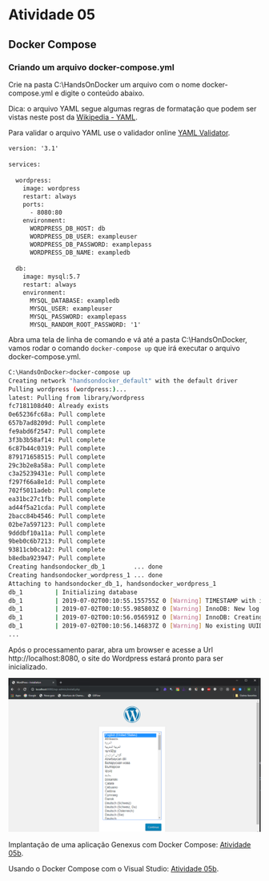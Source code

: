 # Atividade 05

## Docker Compose

### Criando um arquivo docker-compose.yml

Crie na pasta C:\HandsOnDocker um arquivo com o nome docker-compose.yml e digite o conteúdo abaixo.

Dica: o arquivo YAML segue algumas regras de formatação que podem ser vistas neste post da [Wikipedia - YAML](https://pt.wikipedia.org/wiki/YAML).

Para validar o arquivo YAML use o validador online [YAML Validator](https://codebeautify.org/yaml-validator).

```docker-compose
version: '3.1'

services:

  wordpress:
    image: wordpress
    restart: always
    ports:
      - 8080:80
    environment:
      WORDPRESS_DB_HOST: db
      WORDPRESS_DB_USER: exampleuser
      WORDPRESS_DB_PASSWORD: examplepass
      WORDPRESS_DB_NAME: exampledb

  db:
    image: mysql:5.7
    restart: always
    environment:
      MYSQL_DATABASE: exampledb
      MYSQL_USER: exampleuser
      MYSQL_PASSWORD: examplepass
      MYSQL_RANDOM_ROOT_PASSWORD: '1'
```

Abra uma tela de linha de comando e vá até a pasta C:\HandsOnDocker, vamos rodar o comando `docker-compose up` que irá executar o arquivo docker-compose.yml.


```bash
C:\HandsOnDocker>docker-compose up
Creating network "handsondocker_default" with the default driver
Pulling wordpress (wordpress:)...
latest: Pulling from library/wordpress
fc7181108d40: Already exists
0e65236fc68a: Pull complete
657b7ad8209d: Pull complete
fe9abd6f2547: Pull complete
3f3b3b58af14: Pull complete
6c87b44c0319: Pull complete
879171658515: Pull complete
29c3b2e8a58a: Pull complete
c3a25239431e: Pull complete
f297f66a8e1d: Pull complete
702f5011adeb: Pull complete
ea31bc27c1fb: Pull complete
ad44f5a21cda: Pull complete
2bacc84b4546: Pull complete
02be7a597123: Pull complete
9dddbf10a11a: Pull complete
9beb0c6b7213: Pull complete
93811cb0ca12: Pull complete
b8edba923947: Pull complete
Creating handsondocker_db_1        ... done
Creating handsondocker_wordpress_1 ... done
Attaching to handsondocker_db_1, handsondocker_wordpress_1
db_1         | Initializing database
db_1         | 2019-07-02T00:10:55.155755Z 0 [Warning] TIMESTAMP with implicit DEFAULT value is deprecated. Please use --explicit_defaults_for_timestamp server option (see documentation for more details).
db_1         | 2019-07-02T00:10:55.985803Z 0 [Warning] InnoDB: New log files created, LSN=45790
db_1         | 2019-07-02T00:10:56.056591Z 0 [Warning] InnoDB: Creating foreign key constraint system tables.
db_1         | 2019-07-02T00:10:56.146837Z 0 [Warning] No existing UUID has been found, so we assume that this is the first time that this server has been started. Generating a new UUID: dcc78a69-9c5d-11e9-bca9-0242ac140002.
...

```

Após o processamento parar, abra um browser e acesse a Url http://localhost:8080, o site do Wordpress estará pronto para ser inicializado.

![Wordpress](imagens/wordpress.png)

Implantação de uma aplicação Genexus com Docker Compose: [Atividade 05b](05b-atividade.md).

Usando o Docker Compose com o Visual Studio: [Atividade 05b](05c-atividade.md).


